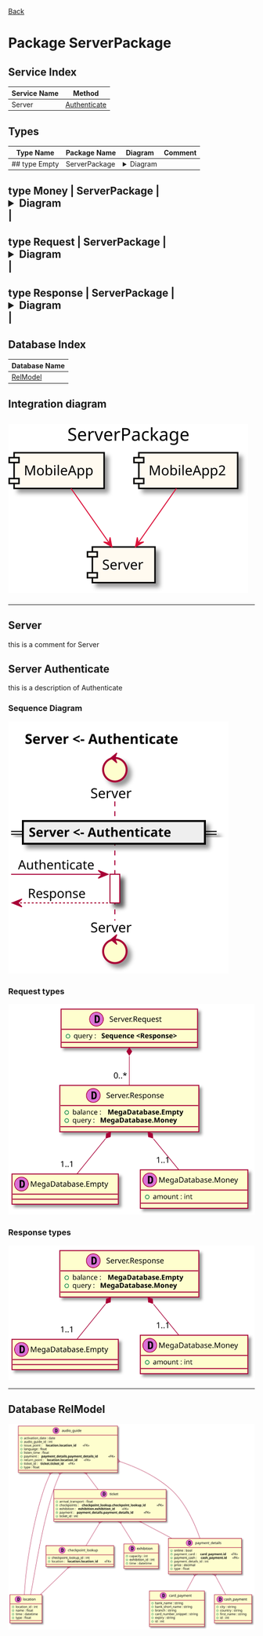 
[Back](../README.md)
# Package ServerPackage

## Service Index
| Service Name | Method |
| - | - | 
| Server | [Authenticate](#Server-Authenticate) |

## Types
Type Name | Package Name | Diagram | Comment
--- | --- | --- | ---
## type Empty | ServerPackage | <details closed><summary>Diagram</summary><br>![alt text](Emptydata-model0.svg)</details> |   

## type Money | ServerPackage | <details closed><summary>Diagram</summary><br>![alt text](Moneydata-model1.svg)</details> |   

## type Request | ServerPackage | <details closed><summary>Diagram</summary><br>![alt text](Requestdata-model0.svg)</details> |   

## type Response | ServerPackage | <details closed><summary>Diagram</summary><br>![alt text](Responsedata-model1.svg)</details> |   


## Database Index
| Database Name |
| - |
| [RelModel](#Database-RelModel) |


## Integration diagram

![alt text](ServerPackage_integration.svg)
---



---




## Server
this is a comment for Server




## Server Authenticate

this is a description of Authenticate

### Sequence Diagram
![alt text](ServerAuthenticate.svg)

### Request types


![alt text](ServerAuthenticatedata-model-parameter0.svg)


### Response types


![alt text](ServerAuthenticatedata-model-response0.svg)


---



## Database RelModel

![alt text](RelModeldb.svg)


